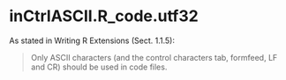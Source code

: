 inCtrlASCII.R\_code.utf32
===========================

As stated in Writing R Extensions (Sect. 1.1.5):

> Only ASCII characters (and the control characters tab,
> formfeed, LF and CR) should be used in code files.


